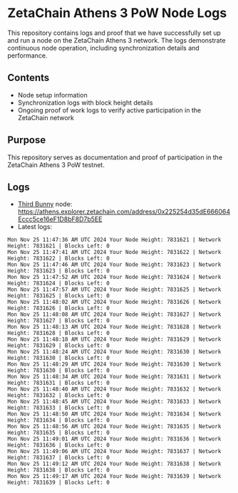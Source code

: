 # ZetaChain Athens 3 PoW Node Logs
This repository contains logs and proof that we have successfully set up and run a node on the ZetaChain Athens 3 network. The logs demonstrate continuous node operation, including synchronization details and performance.

## Contents
- Node setup information
- Synchronization logs with block height details
- Ongoing proof of work logs to verify active participation in the ZetaChain network

## Purpose
This repository serves as documentation and proof of participation in the ZetaChain Athens 3 PoW testnet.

## Logs

- [Third Bunny](https://thirdbunny.xyz/) node: https://athens.explorer.zetachain.com/address/0x225254d35dE666064Eccc5ce16eF1D8bF8D7b5EE
- Latest logs:
```
Mon Nov 25 11:47:36 AM UTC 2024 Your Node Height: 7831621 | Network Height: 7831621 | Blocks Left: 0
Mon Nov 25 11:47:41 AM UTC 2024 Your Node Height: 7831622 | Network Height: 7831622 | Blocks Left: 0
Mon Nov 25 11:47:46 AM UTC 2024 Your Node Height: 7831623 | Network Height: 7831623 | Blocks Left: 0
Mon Nov 25 11:47:52 AM UTC 2024 Your Node Height: 7831624 | Network Height: 7831624 | Blocks Left: 0
Mon Nov 25 11:47:57 AM UTC 2024 Your Node Height: 7831625 | Network Height: 7831625 | Blocks Left: 0
Mon Nov 25 11:48:02 AM UTC 2024 Your Node Height: 7831626 | Network Height: 7831626 | Blocks Left: 0
Mon Nov 25 11:48:08 AM UTC 2024 Your Node Height: 7831627 | Network Height: 7831627 | Blocks Left: 0
Mon Nov 25 11:48:13 AM UTC 2024 Your Node Height: 7831628 | Network Height: 7831628 | Blocks Left: 0
Mon Nov 25 11:48:18 AM UTC 2024 Your Node Height: 7831629 | Network Height: 7831629 | Blocks Left: 0
Mon Nov 25 11:48:24 AM UTC 2024 Your Node Height: 7831630 | Network Height: 7831630 | Blocks Left: 0
Mon Nov 25 11:48:29 AM UTC 2024 Your Node Height: 7831630 | Network Height: 7831630 | Blocks Left: 0
Mon Nov 25 11:48:34 AM UTC 2024 Your Node Height: 7831631 | Network Height: 7831631 | Blocks Left: 0
Mon Nov 25 11:48:40 AM UTC 2024 Your Node Height: 7831632 | Network Height: 7831632 | Blocks Left: 0
Mon Nov 25 11:48:45 AM UTC 2024 Your Node Height: 7831633 | Network Height: 7831633 | Blocks Left: 0
Mon Nov 25 11:48:50 AM UTC 2024 Your Node Height: 7831634 | Network Height: 7831634 | Blocks Left: 0
Mon Nov 25 11:48:56 AM UTC 2024 Your Node Height: 7831635 | Network Height: 7831635 | Blocks Left: 0
Mon Nov 25 11:49:01 AM UTC 2024 Your Node Height: 7831636 | Network Height: 7831636 | Blocks Left: 0
Mon Nov 25 11:49:06 AM UTC 2024 Your Node Height: 7831637 | Network Height: 7831637 | Blocks Left: 0
Mon Nov 25 11:49:12 AM UTC 2024 Your Node Height: 7831638 | Network Height: 7831638 | Blocks Left: 0
Mon Nov 25 11:49:17 AM UTC 2024 Your Node Height: 7831639 | Network Height: 7831639 | Blocks Left: 0
```
